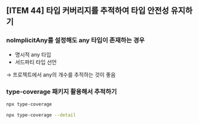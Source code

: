 ## [ITEM 44] 타입 커버리지를 추적하여 타입 안전성 유지하기

### noImplicitAny를 설정해도 any 타입이 존재하는 경우

- 명시적 any 타입
- 서드파티 타입 선언

→ 프로젝트에서 any의 개수를 추적하는 것이 좋음

### type-coverage 패키지 활용해서 추적하기

```bash
npx type-coverage

npx type-coverage --detail
```
